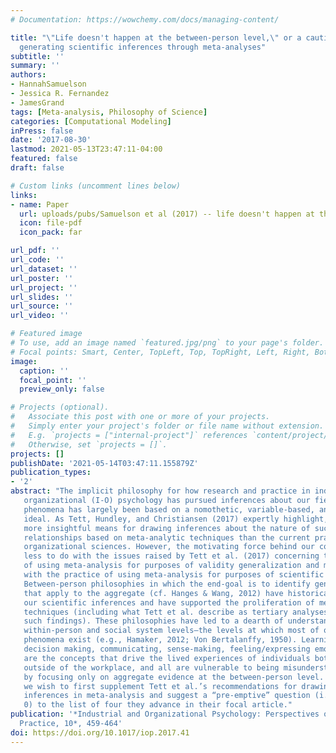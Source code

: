 ```yaml
---
# Documentation: https://wowchemy.com/docs/managing-content/

title: "\"Life doesn't happen at the between-person level,\" or a cautionary note on
  generating scientific inferences through meta-analyses"
subtitle: ''
summary: ''
authors:
- HannahSamuelson
- Jessica R. Fernandez
- JamesGrand
tags: [Meta-analysis, Philosophy of Science]
categories: [Computational Modeling]
inPress: false
date: '2017-08-30'
lastmod: 2021-05-13T23:47:11-04:00
featured: false
draft: false

# Custom links (uncomment lines below)
links:
- name: Paper
  url: uploads/pubs/Samuelson et al (2017) -- life doesn't happen at the between-person level.pdf
  icon: file-pdf
  icon_pack: far

url_pdf: ''
url_code: ''
url_dataset: ''
url_poster: ''
url_project: ''
url_slides: ''
url_source: ''
url_video: ''

# Featured image
# To use, add an image named `featured.jpg/png` to your page's folder.
# Focal points: Smart, Center, TopLeft, Top, TopRight, Left, Right, BottomLeft, Bottom, BottomRight.
image:
  caption: ''
  focal_point: ''
  preview_only: false

# Projects (optional).
#   Associate this post with one or more of your projects.
#   Simply enter your project's folder or file name without extension.
#   E.g. `projects = ["internal-project"]` references `content/project/deep-learning/index.md`.
#   Otherwise, set `projects = []`.
projects: []
publishDate: '2021-05-14T03:47:11.155879Z'
publication_types:
- '2'
abstract: "The implicit philosophy for how research and practice in industrial and
   organizational (I-O) psychology has pursued inferences about our field's core
   phenomena has largely been based on a nomothetic, variable-based, and aggregate/“large-sample”
   ideal. As Tett, Hundley, and Christiansen (2017) expertly highlight, there are
   more insightful means for drawing inferences about the nature of such aggregate
   relationships based on meta-analytic techniques than the current practice in the
   organizational sciences. However, the motivating force behind our commentary has
   less to do with the issues raised by Tett et al. (2017) concerning the practice
   of using meta-analysis for purposes of validity generalization and more to do
   with the practice of using meta-analysis for purposes of scientific inference.
   Between-person philosophies in which the end-goal is to identify general conclusions
   that apply to the aggregate (cf. Hanges & Wang, 2012) have historically guided
   our scientific inferences and have supported the proliferation of meta-analytic
   techniques (including what Tett et al. describe as tertiary analyses based on
   such findings). These philosophies have led to a dearth of understanding at the
   within-person and social system levels—the levels at which most of our meaningful
   phenomena exist (e.g., Hamaker, 2012; Von Bertalanffy, 1950). Learning, performing,
   decision making, communicating, sense-making, feeling/expressing emotion: These
   are the concepts that drive the lived experiences of individuals both inside and
   outside of the workplace, and all are vulnerable to being misunderstood or misinterpreted
   by focusing only on aggregate evidence at the between-person level. Consequently,
   we wish to first supplement Tett et al.’s recommendations for drawing generalizability
   inferences in meta-analysis and suggest a “pre-emptive” question (i.e., Question
   0) to the list of four they advance in their focal article."
publication: '*Industrial and Organizational Psychology: Perspectives on Science and
  Practice, 10*, 459-464'
doi: https://doi.org/10.1017/iop.2017.41
---
```

